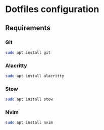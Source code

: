 # Dotfiles configuration

## Requirements

### Git

```bash
sudo apt install git
```

### Alacritty

```bash
sudo apt install alacritty
```

### Stow

```bash
sudo apt install stow
```

### Nvim

```bash
sudo apt install nvim
```
